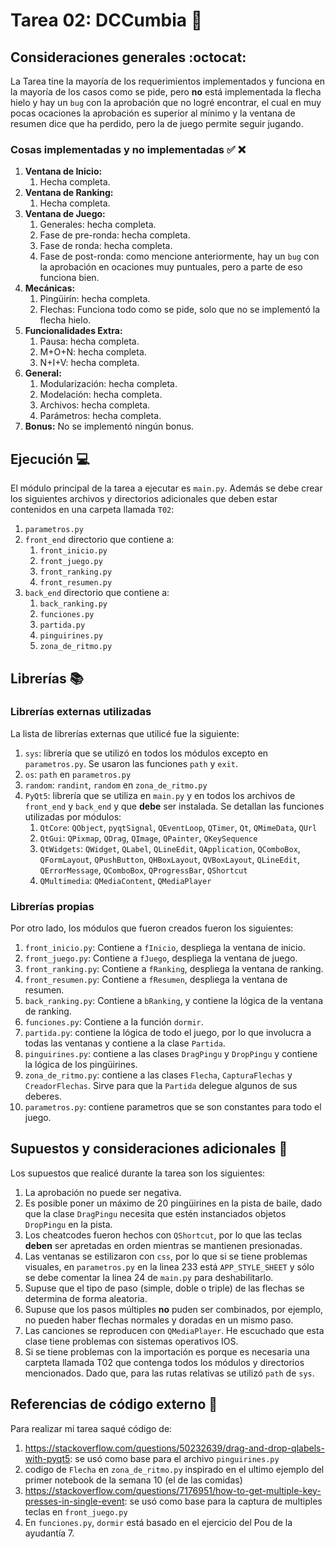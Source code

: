 # Tarea 02: DCCumbia :penguin:


## Consideraciones generales :octocat:

La Tarea tine la mayoría de los requerimientos implementados y funciona en la mayoría de los casos como se pide, pero **no** está implementada la flecha hielo y hay un ```bug``` con la aprobación que no logré encontrar, el cual en muy pocas ocaciones la aprobación es superior al mínimo y la ventana de resumen dice que ha perdido, pero la de juego permite seguir jugando.

### Cosas implementadas y no implementadas :white_check_mark: :x:

1. **Ventana de Inicio:**
    1. Hecha completa.
2. **Ventana de Ranking:**
    1. Hecha completa.
3. **Ventana de Juego:**
    1. Generales: hecha completa.
    2. Fase de pre-ronda: hecha completa.
    3. Fase de ronda: hecha completa.
    4. Fase de post-ronda: como mencione anteriormente, hay un ```bug``` con la aprobación en ocaciones muy puntuales, pero a parte de eso funciona bien. 
4. **Mecánicas:**
    1. Pingüirín: hecha completa.
    2. Flechas: Funciona todo como se pide, solo que no se implementó la flecha hielo.
5. **Funcionalidades Extra:**
    1. Pausa: hecha completa.
    2. M+O+N: hecha completa.
    3. N+I+V: hecha completa.
6. **General:**
    1. Modularización: hecha completa.
    2. Modelación: hecha completa.
    3. Archivos: hecha completa.
    4. Parámetros: hecha completa.
7. **Bonus:**
No se implementó ningún bonus.


## Ejecución :computer:
El módulo principal de la tarea a ejecutar es  ```main.py```. Además se debe crear los siguientes archivos y directorios adicionales que deben estar contenidos en una carpeta llamada ```T02```:
1. ```parametros.py```
2. ```front_end``` directorio que contiene a:
    1. ```front_inicio.py``` 
    2. ```front_juego.py```
    3. ```front_ranking.py```
    4. ```front_resumen.py```
3. ```back_end``` directorio que contiene a:
    1. ```back_ranking.py``` 
    2. ```funciones.py```
    3. ```partida.py```
    4. ```pinguirines.py```
    5. ```zona_de_ritmo.py```


## Librerías :books:
### Librerías externas utilizadas
La lista de librerías externas que utilicé fue la siguiente:

1. ```sys```: librería que se utilizó en todos los módulos excepto en ```parametros.py```. Se usaron las funciones ```path``` y ```exit```.
2. ```os```: ```path``` en ```parametros.py```
3. ```random```: ```randint```, ```random``` en ```zona_de_ritmo.py``` 
2. ```PyQt5```: librería que se utiliza en  ```main.py``` y en todos los archivos de ```front_end``` y ```back_end``` y que **debe** ser instalada. Se detallan las funciones utilizadas por módulos:
    1. ```QtCore```: ```QObject```, ```pyqtSignal```, ```QEventLoop```, ```QTimer```, ```Qt```, ```QMimeData```, ```QUrl```
    2. ```QtGui```: ```QPixmap```, ```QDrag```, ```QImage```, ```QPainter```, ```QKeySequence```
    3. ```QtWidgets```: ```QWidget```, ```QLabel```, ```QLineEdit```, ```QApplication```, ```QComboBox```, ```QFormLayout```, ```QPushButton```, ```QHBoxLayout```, ```QVBoxLayout```, ```QLineEdit```, ```QErrorMessage```, ```QComboBox```, ```QProgressBar```, ```QShortcut```   
    4. ```QMultimedia```: ```QMediaContent```, ```QMediaPlayer```  


### Librerías propias
Por otro lado, los módulos que fueron creados fueron los siguientes:

1. ```front_inicio.py```: Contiene a ```fInicio```, despliega la ventana de inicio.
2. ```front_juego.py```: Contiene a ```fJuego```, despliega la ventana de juego.
3. ```front_ranking.py```: Contiene a ```fRanking```, despliega la ventana de ranking.
4. ```front_resumen.py```: Contiene a ```fResumen```, despliega la ventana de resumen.
5. ```back_ranking.py```: Contiene a ```bRanking```, y contiene la lógica de la ventana de ranking.
6. ```funciones.py```: Contiene a la función ```dormir```.
7. ```partida.py```: contiene la lógica de todo el juego, por lo que involucra a todas las ventanas y contiene a la clase ```Partida```.
8. ```pinguirines.py```: contiene a las clases ```DragPingu``` y ```DropPingu``` y contiene la lógica de los pingüirines.
9. ```zona_de_ritmo.py```: contiene a las clases ```Flecha```, ```CapturaFlechas``` y ```CreadorFlechas```. Sirve para que la ```Partida``` delegue algunos de sus deberes.
10. ```parametros.py```: contiene parametros que se son constantes para todo el juego.

## Supuestos y consideraciones adicionales :thinking:
Los supuestos que realicé durante la tarea son los siguientes:

1. La aprobación no puede ser negativa. 
2. Es posible poner un máximo de 20 pingüirines en la pista de baile, dado que la clase ```DragPingu``` necesita que estén instanciados objetos ```DropPingu``` en la pista.
3. Los cheatcodes fueron hechos con ```QShortcut```, por lo que las teclas **deben** ser apretadas en orden mientras se mantienen presionadas.
4. Las ventanas se estilizaron con ```css```, por lo que si se tiene problemas visuales, en ```parametros.py``` en la linea 233 está ```APP_STYLE_SHEET``` y sólo se debe comentar la linea 24 de ```main.py``` para deshabilitarlo.
5. Supuse que el tipo de paso (simple, doble o triple) de las flechas se determina de forma aleatoria.
6. Supuse que los pasos múltiples **no** puden ser combinados, por ejemplo, no pueden haber flechas normales y doradas en un mismo paso.
7. Las canciones se reproducen con ```QMediaPlayer```. He escuchado que esta clase tiene problemas con sistemas operativos IOS.
8. Si se tiene problemas con la importación es porque es necesaria una carpteta llamada T02 que contenga todos los módulos y directorios mencionados. Dado que, para las rutas relativas se utilizó ```path``` de ```sys```.  


## Referencias de código externo :book:

Para realizar mi tarea saqué código de:
1. https://stackoverflow.com/questions/50232639/drag-and-drop-qlabels-with-pyqt5: se usó como base para el archivo ```pinguirines.py```
2. codigo de ```Flecha``` en ```zona_de_ritmo.py``` inspirado en el ultimo ejemplo del primer notebook de la semana 10 (el de las comidas)
3. https://stackoverflow.com/questions/7176951/how-to-get-multiple-key-presses-in-single-event: se usó como base para la captura de multiples teclas en ```front_juego.py```
4. En ```funciones.py```, ```dormir``` está basado en el ejercicio del Pou de la ayudantía 7.
